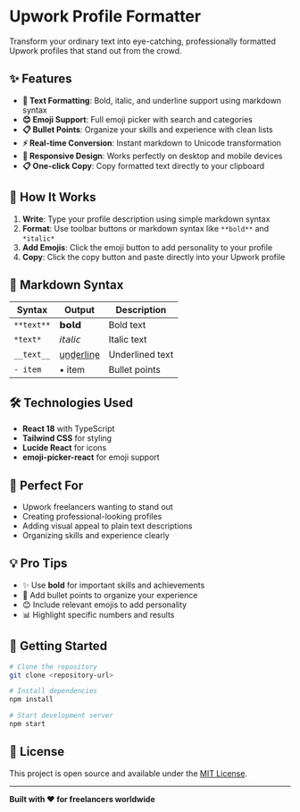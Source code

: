 # Upwork Profile Formatter

Transform your ordinary text into eye-catching, professionally formatted Upwork profiles that stand out from the crowd.

## ✨ Features

- **📝 Text Formatting**: Bold, italic, and underline support using markdown syntax
- **😊 Emoji Support**: Full emoji picker with search and categories
- **📋 Bullet Points**: Organize your skills and experience with clean lists
- **⚡ Real-time Conversion**: Instant markdown to Unicode transformation
- **📱 Responsive Design**: Works perfectly on desktop and mobile devices
- **📋 One-click Copy**: Copy formatted text directly to your clipboard

## 🚀 How It Works

1. **Write**: Type your profile description using simple markdown syntax
2. **Format**: Use toolbar buttons or markdown syntax like `**bold**` and `*italic*`
3. **Add Emojis**: Click the emoji button to add personality to your profile
4. **Copy**: Click the copy button and paste directly into your Upwork profile

## 📖 Markdown Syntax

| Syntax     | Output    | Description     |
| ---------- | --------- | --------------- |
| `**text**` | 𝗯𝗼𝗹𝗱      | Bold text       |
| `*text*`   | 𝘪𝘵𝘢𝘭𝘪𝘤    | Italic text     |
| `__text__` | u̲n̲d̲e̲r̲l̲i̲n̲e̲ | Underlined text |
| `- item`   | • item    | Bullet points   |

## 🛠️ Technologies Used

- **React 18** with TypeScript
- **Tailwind CSS** for styling
- **Lucide React** for icons
- **emoji-picker-react** for emoji support

## 🎯 Perfect For

- Upwork freelancers wanting to stand out
- Creating professional-looking profiles
- Adding visual appeal to plain text descriptions
- Organizing skills and experience clearly

## 💡 Pro Tips

- ✨ Use **bold** for important skills and achievements
- 🎯 Add bullet points to organize your experience
- 😊 Include relevant emojis to add personality
- 📊 Highlight specific numbers and results

## 🚦 Getting Started

```bash
# Clone the repository
git clone <repository-url>

# Install dependencies
npm install

# Start development server
npm start
```

## 📄 License

This project is open source and available under the [MIT License](LICENSE).

---

**Built with ❤️ for freelancers worldwide**
